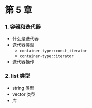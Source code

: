 #  第 5 章


### 1. 容器和迭代器

- 什么是迭代器
- 迭代器类型
  - `container-type::const_iterator`
  - `container-type::iterator`
- 迭代器操作

### 2. list 类型



- string 类型
- vector 类型
- <cctype> 库
